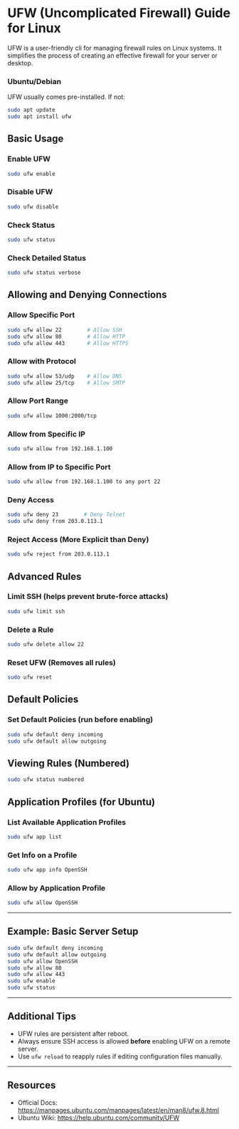 
# UFW (Uncomplicated Firewall) Guide for Linux

UFW is a user-friendly cli for managing firewall rules on Linux systems. It simplifies the process of creating an effective firewall for your server or desktop.

### Ubuntu/Debian
UFW usually comes pre-installed. If not:
```bash
sudo apt update
sudo apt install ufw
```

## Basic Usage

### Enable UFW
```bash
sudo ufw enable
```

### Disable UFW
```bash
sudo ufw disable
```

### Check Status
```bash
sudo ufw status
```

### Check Detailed Status
```bash
sudo ufw status verbose
```

## Allowing and Denying Connections

### Allow Specific Port
```bash
sudo ufw allow 22        # Allow SSH
sudo ufw allow 80        # Allow HTTP
sudo ufw allow 443       # Allow HTTPS
```

### Allow with Protocol
```bash
sudo ufw allow 53/udp    # Allow DNS
sudo ufw allow 25/tcp    # Allow SMTP
```

### Allow Port Range
```bash
sudo ufw allow 1000:2000/tcp
```

### Allow from Specific IP
```bash
sudo ufw allow from 192.168.1.100
```

### Allow from IP to Specific Port
```bash
sudo ufw allow from 192.168.1.100 to any port 22
```

### Deny Access
```bash
sudo ufw deny 23        # Deny Telnet
sudo ufw deny from 203.0.113.1
```

### Reject Access (More Explicit than Deny)
```bash
sudo ufw reject from 203.0.113.1
```

## Advanced Rules

### Limit SSH (helps prevent brute-force attacks)
```bash
sudo ufw limit ssh
```

### Delete a Rule
```bash
sudo ufw delete allow 22
```

### Reset UFW (Removes all rules)
```bash
sudo ufw reset
```

## Default Policies

### Set Default Policies (run before enabling)
```bash
sudo ufw default deny incoming
sudo ufw default allow outgoing
```

## Viewing Rules (Numbered)
```bash
sudo ufw status numbered
```

## Application Profiles (for Ubuntu)

### List Available Application Profiles
```bash
sudo ufw app list
```

### Get Info on a Profile
```bash
sudo ufw app info OpenSSH
```

### Allow by Application Profile
```bash
sudo ufw allow OpenSSH
```

---

## Example: Basic Server Setup

```bash
sudo ufw default deny incoming
sudo ufw default allow outgoing
sudo ufw allow OpenSSH
sudo ufw allow 80
sudo ufw allow 443
sudo ufw enable
sudo ufw status
```

---

## Additional Tips

- UFW rules are persistent after reboot.
- Always ensure SSH access is allowed **before** enabling UFW on a remote server.
- Use `ufw reload` to reapply rules if editing configuration files manually.

---

## Resources

- Official Docs: https://manpages.ubuntu.com/manpages/latest/en/man8/ufw.8.html
- Ubuntu Wiki: https://help.ubuntu.com/community/UFW
